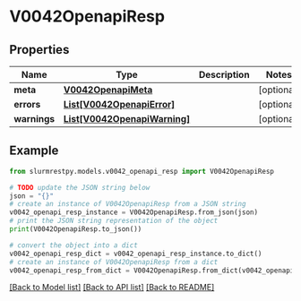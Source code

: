 # V0042OpenapiResp


## Properties

Name | Type | Description | Notes
------------ | ------------- | ------------- | -------------
**meta** | [**V0042OpenapiMeta**](V0042OpenapiMeta.md) |  | [optional]
**errors** | [**List[V0042OpenapiError]**](V0042OpenapiError.md) |  | [optional]
**warnings** | [**List[V0042OpenapiWarning]**](V0042OpenapiWarning.md) |  | [optional]

## Example

```python
from slurmrestpy.models.v0042_openapi_resp import V0042OpenapiResp

# TODO update the JSON string below
json = "{}"
# create an instance of V0042OpenapiResp from a JSON string
v0042_openapi_resp_instance = V0042OpenapiResp.from_json(json)
# print the JSON string representation of the object
print(V0042OpenapiResp.to_json())

# convert the object into a dict
v0042_openapi_resp_dict = v0042_openapi_resp_instance.to_dict()
# create an instance of V0042OpenapiResp from a dict
v0042_openapi_resp_from_dict = V0042OpenapiResp.from_dict(v0042_openapi_resp_dict)
```
[[Back to Model list]](../README.md#documentation-for-models) [[Back to API list]](../README.md#documentation-for-api-endpoints) [[Back to README]](../README.md)


